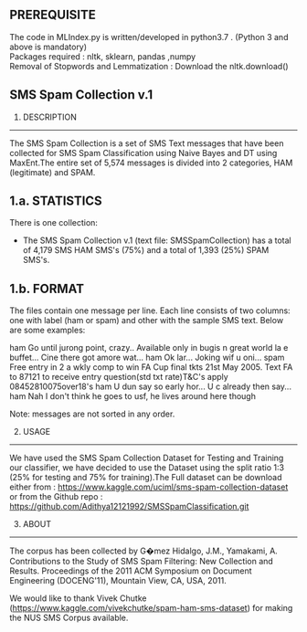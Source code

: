 PREREQUISITE
-------------------------
The code in MLIndex.py is written/developed in python3.7 . (Python 3 and above is mandatory)<br/>
Packages required : nltk, sklearn, pandas ,numpy<br/>
Removal of Stopwords and Lemmatization : Download the nltk.download()<br/>

SMS Spam Collection v.1
-------------------------

1. DESCRIPTION
--------------

The SMS Spam Collection is a set of SMS Text messages that have been collected for SMS Spam Classification using Naive Bayes and DT using MaxEnt.The entire set of 5,574 messages is divided into 2 categories, HAM (legitimate) and SPAM.

1.a. STATISTICS
---------------

There is one collection:

- The SMS Spam Collection v.1 (text file: SMSSpamCollection) has a total of 4,179 SMS HAM SMS's (75%) and a total of 1,393 (25%) SPAM SMS's.


1.b. FORMAT
-----------

The files contain one message per line. Each line consists of two columns: one with label (ham or spam) and other with the sample SMS text. Below are some examples:

ham	Go until jurong point, crazy.. Available only in bugis n great world la e buffet... Cine there got amore wat...
ham	Ok lar... Joking wif u oni...
spam	Free entry in 2 a wkly comp to win FA Cup final tkts 21st May 2005. Text FA to 87121 to receive entry question(std txt rate)T&C's apply 08452810075over18's
ham	U dun say so early hor... U c already then say...
ham	Nah I don't think he goes to usf, he lives around here though

Note: messages are not sorted in any order.


2. USAGE
--------

We have used the SMS Spam Collection Dataset for Testing and Training our classifier, we have decided to use the Dataset using the split ratio 1:3 (25% for testing and 75% for training).The Full dataset can be download either from : https://www.kaggle.com/uciml/sms-spam-collection-dataset or from the Github repo : https://github.com/Adithya12121992/SMSSpamClassification.git


3. ABOUT
--------

The corpus has been collected by G�mez Hidalgo, J.M., Yamakami, A. Contributions to the Study of SMS Spam Filtering: New Collection and Results. Proceedings of the 2011 ACM Symposium on Document Engineering (DOCENG'11), Mountain View, CA, USA, 2011.

We would like to thank Vivek Chutke (https://www.kaggle.com/vivekchutke/spam-ham-sms-dataset) for making the NUS SMS Corpus available.
